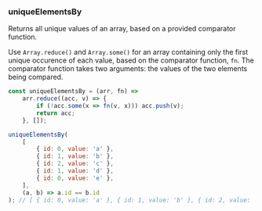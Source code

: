### uniqueElementsBy

Returns all unique values of an array, based on a provided comparator function.

Use `Array.reduce()` and `Array.some()` for an array containing only the first unique occurence of each value, based on the comparator function, `fn`.
The comparator function takes two arguments: the values of the two elements being compared.

```js
const uniqueElementsBy = (arr, fn) =>
	arr.reduce((acc, v) => {
		if (!acc.some(x => fn(v, x))) acc.push(v);
		return acc;
	}, []);
```

```js
uniqueElementsBy(
	[
		{ id: 0, value: 'a' },
		{ id: 1, value: 'b' },
		{ id: 2, value: 'c' },
		{ id: 1, value: 'd' },
		{ id: 0, value: 'e' },
	],
	(a, b) => a.id == b.id
); // [ { id: 0, value: 'a' }, { id: 1, value: 'b' }, { id: 2, value: 'c' } ]
```
